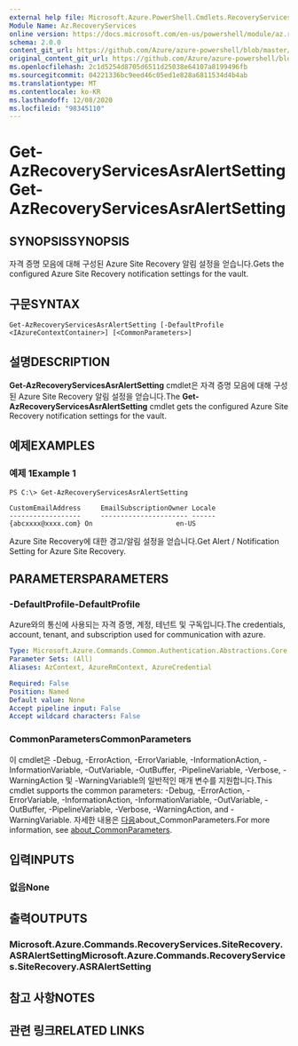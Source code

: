 ```yaml
---
external help file: Microsoft.Azure.PowerShell.Cmdlets.RecoveryServices.SiteRecovery.dll-Help.xml
Module Name: Az.RecoveryServices
online version: https://docs.microsoft.com/en-us/powershell/module/az.recoveryservices/get-azrecoveryservicesasralertsetting
schema: 2.0.0
content_git_url: https://github.com/Azure/azure-powershell/blob/master/src/RecoveryServices/RecoveryServices/help/Get-AzRecoveryServicesAsrAlertSetting.md
original_content_git_url: https://github.com/Azure/azure-powershell/blob/master/src/RecoveryServices/RecoveryServices/help/Get-AzRecoveryServicesAsrAlertSetting.md
ms.openlocfilehash: 2c1d5254d8705d6511d25038e64107a8199496fb
ms.sourcegitcommit: 04221336bc9eed46c05ed1e828a6811534d4b4ab
ms.translationtype: MT
ms.contentlocale: ko-KR
ms.lasthandoff: 12/08/2020
ms.locfileid: "98345110"
---
```

# <span data-ttu-id="6149b-101">Get-AzRecoveryServicesAsrAlertSetting</span><span class="sxs-lookup"><span data-stu-id="6149b-101">Get-AzRecoveryServicesAsrAlertSetting</span></span>

## <span data-ttu-id="6149b-102">SYNOPSIS</span><span class="sxs-lookup"><span data-stu-id="6149b-102">SYNOPSIS</span></span>
<span data-ttu-id="6149b-103">자격 증명 모음에 대해 구성된 Azure Site Recovery 알림 설정을 얻습니다.</span><span class="sxs-lookup"><span data-stu-id="6149b-103">Gets the configured Azure Site Recovery notification settings for the vault.</span></span>

## <span data-ttu-id="6149b-104">구문</span><span class="sxs-lookup"><span data-stu-id="6149b-104">SYNTAX</span></span>

```
Get-AzRecoveryServicesAsrAlertSetting [-DefaultProfile <IAzureContextContainer>] [<CommonParameters>]
```

## <span data-ttu-id="6149b-105">설명</span><span class="sxs-lookup"><span data-stu-id="6149b-105">DESCRIPTION</span></span>
<span data-ttu-id="6149b-106">**Get-AzRecoveryServicesAsrAlertSetting** cmdlet은 자격 증명 모음에 대해 구성된 Azure Site Recovery 알림 설정을 얻습니다.</span><span class="sxs-lookup"><span data-stu-id="6149b-106">The **Get-AzRecoveryServicesAsrAlertSetting** cmdlet gets the configured Azure Site Recovery notification settings for the vault.</span></span>

## <span data-ttu-id="6149b-107">예제</span><span class="sxs-lookup"><span data-stu-id="6149b-107">EXAMPLES</span></span>

### <span data-ttu-id="6149b-108">예제 1</span><span class="sxs-lookup"><span data-stu-id="6149b-108">Example 1</span></span>
```
PS C:\> Get-AzRecoveryServicesAsrAlertSetting

CustomEmailAddress     EmailSubscriptionOwner Locale
------------------     ---------------------- ------
{abcxxxx@xxxx.com} On                     en-US
```

<span data-ttu-id="6149b-109">Azure Site Recovery에 대한 경고/알림 설정을 얻습니다.</span><span class="sxs-lookup"><span data-stu-id="6149b-109">Get Alert / Notification Setting for Azure Site Recovery.</span></span>

## <span data-ttu-id="6149b-110">PARAMETERS</span><span class="sxs-lookup"><span data-stu-id="6149b-110">PARAMETERS</span></span>

### <span data-ttu-id="6149b-111">-DefaultProfile</span><span class="sxs-lookup"><span data-stu-id="6149b-111">-DefaultProfile</span></span>
<span data-ttu-id="6149b-112">Azure와의 통신에 사용되는 자격 증명, 계정, 테넌트 및 구독입니다.</span><span class="sxs-lookup"><span data-stu-id="6149b-112">The credentials, account, tenant, and subscription used for communication with azure.</span></span>

```yaml
Type: Microsoft.Azure.Commands.Common.Authentication.Abstractions.Core.IAzureContextContainer
Parameter Sets: (All)
Aliases: AzContext, AzureRmContext, AzureCredential

Required: False
Position: Named
Default value: None
Accept pipeline input: False
Accept wildcard characters: False
```

### <span data-ttu-id="6149b-113">CommonParameters</span><span class="sxs-lookup"><span data-stu-id="6149b-113">CommonParameters</span></span>
<span data-ttu-id="6149b-114">이 cmdlet은 -Debug, -ErrorAction, -ErrorVariable, -InformationAction, -InformationVariable, -OutVariable, -OutBuffer, -PipelineVariable, -Verbose, -WarningAction 및 -WarningVariable의 일반적인 매개 변수를 지원합니다.</span><span class="sxs-lookup"><span data-stu-id="6149b-114">This cmdlet supports the common parameters: -Debug, -ErrorAction, -ErrorVariable, -InformationAction, -InformationVariable, -OutVariable, -OutBuffer, -PipelineVariable, -Verbose, -WarningAction, and -WarningVariable.</span></span> <span data-ttu-id="6149b-115">자세한 내용은 [다음](http://go.microsoft.com/fwlink/?LinkID=113216)about_CommonParameters.</span><span class="sxs-lookup"><span data-stu-id="6149b-115">For more information, see [about_CommonParameters](http://go.microsoft.com/fwlink/?LinkID=113216).</span></span>

## <span data-ttu-id="6149b-116">입력</span><span class="sxs-lookup"><span data-stu-id="6149b-116">INPUTS</span></span>

### <span data-ttu-id="6149b-117">없음</span><span class="sxs-lookup"><span data-stu-id="6149b-117">None</span></span>

## <span data-ttu-id="6149b-118">출력</span><span class="sxs-lookup"><span data-stu-id="6149b-118">OUTPUTS</span></span>

### <span data-ttu-id="6149b-119">Microsoft.Azure.Commands.RecoveryServices.SiteRecovery.ASRAlertSetting</span><span class="sxs-lookup"><span data-stu-id="6149b-119">Microsoft.Azure.Commands.RecoveryServices.SiteRecovery.ASRAlertSetting</span></span>

## <span data-ttu-id="6149b-120">참고 사항</span><span class="sxs-lookup"><span data-stu-id="6149b-120">NOTES</span></span>

## <span data-ttu-id="6149b-121">관련 링크</span><span class="sxs-lookup"><span data-stu-id="6149b-121">RELATED LINKS</span></span>
